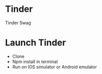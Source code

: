 # Tinder
Tinder Swag


# Launch Tinder
- Clone
- Npm install in terminal
- Run on IOS simulator or Android emulator
